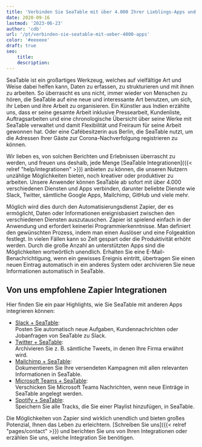 ```yaml
---
title: 'Verbinden Sie SeaTable mit über 4.000 Ihrer Lieblings-Apps und Webseiten'
date: 2020-09-16
lastmod: '2023-06-23'
author: 'cdb'
url: '/pt/verbinden-sie-seatable-mit-ueber-4000-apps'
color: '#eeeeee'
draft: true
seo:
    title:
    description:
---
```


SeaTable ist ein großartiges Werkzeug, welches auf vielfältige Art und Weise dabei helfen kann, Daten zu erfassen, zu strukturieren und mit ihnen zu arbeiten. So überrascht es uns nicht, immer wieder von Menschen zu hören, die SeaTable auf eine neue und interessante Art benutzen, um sich, ihr Leben und ihre Arbeit zu organisieren. Ein Künstler aus Indien erzählte uns, dass er seine gesamte Arbeit inklusive Pressearbeit, Kundenliste, Auftragsarbeiten und eine chronologische Übersicht über seine Werke mit SeaTable verwaltet und damit Flexibilität und Freiraum für seine Arbeit gewonnen hat. Oder eine Cafébesitzerin aus Berlin, die SeaTable nutzt, um die Adressen Ihrer Gäste zur Corona-Nachverfolgung registrieren zu können.

Wir lieben es, von solchen Berichten und Erlebnissen überrascht zu werden, und freuen uns deshalb, jede Menge [SeaTable Integrationen]({{< relref "help/integrationen" >}}) anbieten zu können, die unseren Nutzern unzählige Möglichkeiten bieten, noch kreativer oder produktiver zu arbeiten. Unsere Anwender können SeaTable ab sofort mit über 4.000 verschiedenen Diensten und Apps verbinden, darunter beliebte Dienste wie Slack, Twitter, sämtliche Google Apps, Mailchimp, GitHub und viele mehr.

Möglich wird dies durch den Automatisierungsdienst Zapier, der es ermöglicht, Daten oder Informationen ereignisbasiert zwischen den verschiedenen Diensten auszutauschen. Zapier ist spielend einfach in der Anwendung und erfordert keinerlei Programmierkenntnisse. Man definiert den gewünschten Prozess, indem man einen Auslöser und eine Folgeaktion festlegt. In vielen Fällen kann so Zeit gespart oder die Produktivität erhöht werden. Durch die große Anzahl an unterstützten Apps sind die Möglichkeiten wortwörtlich unendlich. Erhalten Sie eine E-Mail-Benachrichtigung, wenn ein gewisses Ereignis eintritt, übertragen Sie einen neuen Eintrag automatisch in ein anderes System oder archivieren Sie neue Informationen automatisch in SeaTable.

## Von uns empfohlene Zapier Integrationen

Hier finden Sie ein paar Highlights, wie Sie SeaTable mit anderen Apps integrieren können:

- [Slack + SeaTable](https://seatable.io/integrationen/slack/):  
   Posten Sie automatisch neue Aufgaben, Kundennachrichten oder Jobanfragen von SeaTable zu Slack.
- [Twitter + SeaTable](https://seatable.io/integrationen/):  
   Archivieren Sie z. B. sämtliche Tweets, in denen Ihre Firma erwähnt wird.
- [Mailchimp + SeaTable](https://seatable.io/integrationen/):  
   Dokumentieren Sie Ihre versendeten Kampagnen mit allen relevanten Informationen in SeaTable.
- [Microsoft Teams + SeaTable](https://zapier.com/apps/seatable/integrations/microsoft-teams):  
   Verschicken Sie Microsoft Teams Nachrichten, wenn neue Einträge in SeaTable angelegt werden.
- [Spotify + SeaTable](https://zapier.com/apps/seatable/integrations/spotify):  
   Speichern Sie alle Tracks, die Sie einer Playlist hinzufügen, in SeaTable.

Die Möglichkeiten von Zapier sind wirklich unendlich und bieten großes Potenzial, Ihnen das Leben zu erleichtern. [Schreiben Sie uns]({{< relref "pages/contact" >}}) und berichten Sie uns von Ihren Integrationen oder erzählen Sie uns, welche Integration Sie benötigen.
